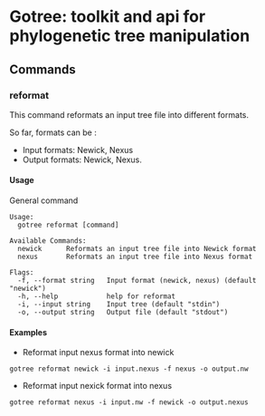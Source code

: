 # Gotree: toolkit and api for phylogenetic tree manipulation

## Commands

### reformat
This command reformats an input tree file into different formats.

So far, formats can be :
- Input formats: Newick, Nexus
- Output formats: Newick, Nexus.


#### Usage

General command
```
Usage:
  gotree reformat [command]

Available Commands:
  newick      Reformats an input tree file into Newick format
  nexus       Reformats an input tree file into Nexus format

Flags:
  -f, --format string   Input format (newick, nexus) (default "newick")
  -h, --help            help for reformat
  -i, --input string    Input tree (default "stdin")
  -o, --output string   Output file (default "stdout")
```


#### Examples

* Reformat input nexus format into newick
```
gotree reformat newick -i input.nexus -f nexus -o output.nw
```

* Reformat input nexick format into nexus
```
gotree reformat nexus -i input.nw -f newick -o output.nexus
```
